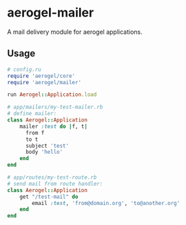 # aerogel-mailer

A mail delivery module for aerogel applications.

## Usage

```ruby
# config.ru
require 'aerogel/core'
require 'aerogel/mailer'

run Aerogel::Application.load
```

```ruby
# app/mailers/my-test-mailer.rb
# define mailer:
class Aerogel::Application
    mailer :test do |f, t|
      from f
      to t
      subject 'test'
      body 'hello'
    end
end
```

```ruby
# app/routes/my-test-route.rb
# send mail from route handler:
class Aerogel::Application
    get "/test-mail" do
        email :test, 'from@domain.org', 'to@another.org'
    end
end
```
